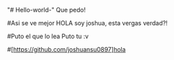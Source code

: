 "# Hello-world-" 
Que pedo!

#Asi se ve mejor 
HOLA soy joshua, esta vergas verdad?!

#Puto el que lo lea
Puto tu :v

#[https://github.com/joshuansu0897]hola